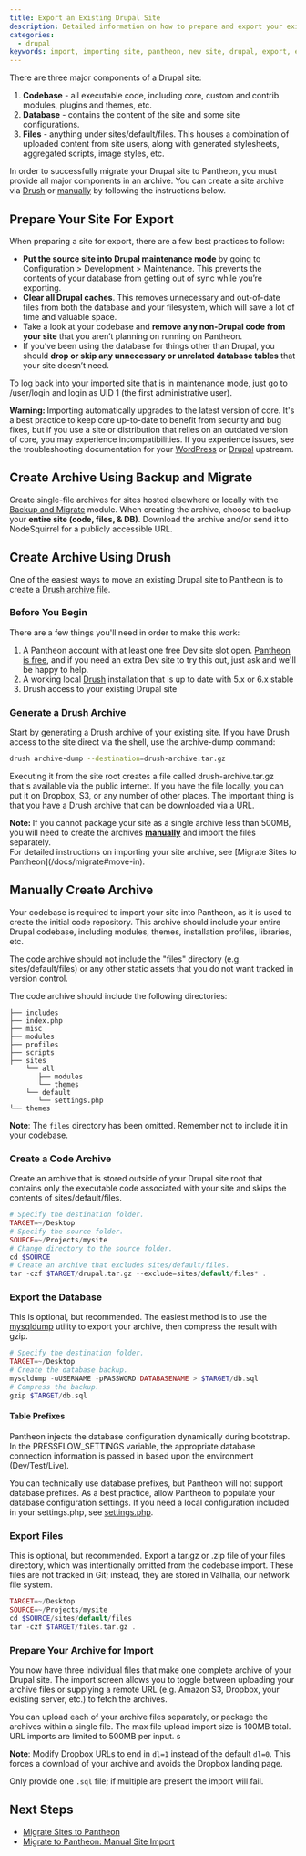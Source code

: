 ```yaml
---
title: Export an Existing Drupal Site
description: Detailed information on how to prepare and export your existing Drupal site for migration to Pantheon.
categories:
  - drupal
keywords: import, importing site, pantheon, new site, drupal, export, export drupal, drupal archive, archive
---
```


There are three major components of a Drupal site:

1. **Codebase** - all executable code, including core, custom and contrib modules, plugins and themes, etc.
2. **Database** - contains the content of the site and some site configurations.
3. **Files** - anything under sites/default/files. This houses a combination of uploaded content from site users, along with generated stylesheets, aggregated scripts, image styles, etc.

In order to successfully migrate your Drupal site to Pantheon, you must provide all major components in an archive. You can create a site archive via [Drush](#create-archive-using-drush) or [manually](#manually-create-archive) by following the instructions below.

## Prepare Your Site For Export

When preparing a site for export, there are a few best practices to follow:

* **Put the source site into Drupal maintenance mode** by going to Configuration > Development > Maintenance. This prevents the contents of your database from getting out of sync while you’re exporting.
* **Clear all Drupal caches**. This removes unnecessary and out-of-date files from both the database and your filesystem, which will save a lot of time and valuable space.
* Take a look at your codebase and **remove any non-Drupal code from your site** that you aren’t planning on running on Pantheon.
* If you’ve been using the database for things other than Drupal, you should **drop or skip any unnecessary or unrelated database tables** that your site doesn’t need.

To log back into your imported site that is in maintenance mode, just go to /user/login and login as UID 1 (the first administrative user).

<div class="alert alert-danger" role="alert"><strong>Warning: </strong>Importing automatically upgrades to the latest version of core. It's a best practice to keep core up-to-date to benefit from security and bug fixes, but if you use a site or distribution that relies on an outdated version of core, you may experience incompatibilities. If you experience issues, see the troubleshooting documentation for your <a href="https://codex.wordpress.org/Updating_WordPress#Troubleshooting">WordPress</a> or <a href="https://www.drupal.org/troubleshooting"> Drupal</a> upstream.</div>

## Create Archive Using Backup and Migrate
Create single-file archives for sites hosted elsewhere or locally with the [Backup and Migrate](https://www.drupal.org/project/backup_migrate) module. When creating the archive, choose to backup your **entire site (code, files, & DB)**. Download the archive and/or send it to NodeSquirrel for a publicly accessible URL.

## Create Archive Using Drush

One of the easiest ways to move an existing Drupal site to Pantheon is to create a [Drush archive file](http://drush.ws/#archive-dump).

### Before You Begin

There are a few things you'll need in order to make this work:

1. A Pantheon account with at least one free Dev site slot open. [Pantheon is free](https://dashboard.pantheon.io/register), and if you need an extra Dev site to try this out, just ask and we'll be happy to help.
2. A working local [Drush](/docs/drupal-drush-command-line-utility/) installation that is up to date with 5.x or 6.x stable
3. Drush access to your existing Drupal site

### Generate a Drush Archive

Start by generating a Drush archive of your existing site. If you have Drush access to the site direct via the shell, use the archive-dump command:
```bash
drush archive-dump --destination=drush-archive.tar.gz
```
Executing it from the site root creates a file called drush-archive.tar.gz that's available via the public internet. If you have the file locally, you can put it on Dropbox, S3, or any number of other places. The important thing is that you have a Drush archive that can be downloaded via a URL.

<div class="alert alert-info" role="alert"><strong>Note: </strong>
If you cannot package your site as a single archive less than 500MB, you will need to create the archives <strong><a href="#manually-create-archive">manually</a></strong> and import the files separately.
</div>
For detailed instructions on importing your site archive, see [Migrate Sites to Pantheon](/docs/migrate#move-in).


## Manually Create Archive

Your codebase is required to import your site into Pantheon, as it is used to create the initial code repository. This archive should include your entire Drupal codebase, including modules, themes, installation profiles, libraries, etc.  

The code archive should not include the "files" directory (e.g. sites/default/files) or any other static assets that you do not want tracked in version control.

The code archive should include the following directories:

    ├── includes
    ├── index.php
    ├── misc
    ├── modules
    ├── profiles
    ├── scripts
    ├── sites
        └── all
           ├── modules
           └── themes
        └── default
           └── settings.php
    └── themes

<div class="alert alert-info" role="alert">
<strong>Note</strong>:  The <code>files</code> directory has been omitted. Remember not to include it in your codebase.</div>

### Create a Code Archive

Create an archive that is stored outside of your Drupal site root that contains only the executable code associated with your site and skips the contents of sites/default/files.
```php
# Specify the destination folder.
TARGET=~/Desktop
# Specify the source folder.
SOURCE=~/Projects/mysite
# Change directory to the source folder.
cd $SOURCE
# Create an archive that excludes sites/default/files.
tar -czf $TARGET/drupal.tar.gz --exclude=sites/default/files* .
```
### Export the Database

This is optional, but recommended. The easiest method is to use the [mysqldump](http://dev.mysql.com/doc/refman/5.5/en/mysqldump.html) utility to export your archive, then compress the result with gzip.
```php
# Specify the destination folder.
TARGET=~/Desktop
# Create the database backup.
mysqldump -uUSERNAME -pPASSWORD DATABASENAME > $TARGET/db.sql
# Compress the backup.
gzip $TARGET/db.sql
```
#### Table Prefixes

Pantheon injects the database configuration dynamically during bootstrap. In the PRESSFLOW\_SETTINGS variable, the appropriate database connection information is passed in based upon the environment (Dev/Test/Live).

You can technically use database prefixes, but Pantheon will not support database prefixes. As a best practice, allow Pantheon to populate your database configuration settings. If you need a local configuration included in your settings.php, see [settings.php](/docs//configuring-settings-php).

### Export Files

This is optional, but recommended. Export a tar.gz or .zip file of your files directory, which was intentionally omitted from the codebase import. These files are not tracked in Git; instead, they are stored in Valhalla, our network file system.
```php
TARGET=~/Desktop
SOURCE=~/Projects/mysite
cd $SOURCE/sites/default/files
tar -czf $TARGET/files.tar.gz .
```
### Prepare Your Archive for Import
You now have three individual files that make one complete archive of your Drupal site. The import screen allows you to toggle between uploading your archive files or supplying a remote URL (e.g. Amazon S3, Dropbox, your existing server, etc.) to fetch the archives.

You can upload each of your archive files separately, or package the archives within a single file. The max file upload import size is 100MB total. URL imports are limited to 500MB per input.
s
<div class="alert alert-warning" role="alert">
<strong>Note</strong>: Modify Dropbox URLs to end in <code>dl=1</code> instead of the default <code>dl=0</code>. This forces a download of your archive and avoids the Dropbox landing page.  </div>

Only provide one `.sql` file; if multiple are present the import will fail.

## Next Steps
- [Migrate Sites to Pantheon](/docs/migrate#move-in)
- [Migrate to Pantheon: Manual Site Import](/docs/manual-site-import/)

